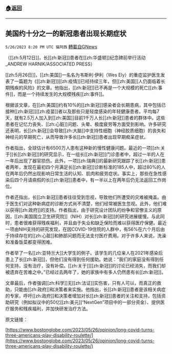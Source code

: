 ###  [:house:返回](README.md)
---


## 美国约十分之一的新冠患者出现长期症状
`5/26/2023 8:20 PM UTC 猫阿西` [轉載自GNews](https://gnews.org/articles/1334260)

（[[zh:5月12日]]，长[[zh:新冠]]患者在[[zh:华盛顿]]纪念碑前举行活动_ANDREW HARNIK/ASSOCIATED PRESS）

[[zh:5月26日]]，[[zh:美国]]一名名为韦斯利·伊利（Wes Ely）的重症监护医生发表了一篇题为《[[zh:新冠]][[zh:疫情]]已经持续三年，但[[zh:美国]]人仍面临着长期残疾的风险》的文章。他指出，[[zh:新冠]]已不再是一个大规模的死亡[[zh:事件]]，而是一个持续发生的大规模残疾[[zh:事件]]。

根据该文章，在[[zh:美国]]约有10%的[[zh:新冠]]感染者会长期患病，其中包括已接种[[zh:新冠]][[zh:疫苗]]者以及那些只是轻度感染的年轻健康患者。平均每7天，就有2.5万人加入到[[zh:美国]]目前1千万人长[[zh:新冠]]患者的群体中。这些患者在记忆力丧失、[[zh:心脏]]问题、头晕、极度疲劳等方面受到影响。许多研究还表明，长[[zh:新冠]]会导致[[zh:大脑]]中支持性细胞（神经胶质细胞）的丧失和神经元的早期死亡，从而导致许多长[[zh:新冠]]患者出现早期痴呆症状。

作者指出，全球估计有6500万人患有这种新的慢性健康问题。最近的一项[[zh:关于]]长[[zh:新冠]]的研究显示，在一组长[[zh:新冠]]门诊患者中，超过一半的人在一年后出现了器官损伤。此外，一项[[zh:瑞典]]的最新研究跟踪了长[[zh:新冠]]患者两年，发现在最初四个月满足长[[zh:新冠]]诊断标准的185人中，超过80%的人在两年后仍然出现影响日常生活的认知、肌肉和疲劳症状。事实上，那些在急性感染后四个月请病假的长[[zh:新冠]]患者中，有一半以上在两年后仍无法返回工作岗位。

作者还指出，长[[zh:新冠]]患者往往受到忽视，导致他们所遭受的灾难被掩盖。由于医生们对这种新病症的诊断方式尚不清楚，他们经常被医生忽视。此外，他们难以获得[[zh:政府]]的支持。作者指出，由于研究设计团队的纷争和官僚主义的原因，[[zh:美国国立卫生研究院]]（NIH）对长[[zh:新冠]]的研究进展缓慢。与此同时，患者很难获得残疾福利，并且由于失业和缺乏保险而难以获得医疗保健。最近一项由NIH支持的研究发现，在因COVID-19住院的人群中，有56%在六个月后由于持续存在的[[zh:心脏]]和肺部问题而无法支付医疗费用。对于许多人来说，洗澡和准备饭菜都变得困难。

作者举了一名[[zh:亚特兰大]]大学生的例子。该学生的几位亲人在2021年感染后患上了长[[zh:新冠]]，但他们没有得到任何援助。她说：“我们的家庭没有得到任何支持，没有治疗，没有补偿。[[zh:关于]][[zh:新冠]]的讨论已经消失，而我们却被遗弃在苦难之中。”已经过去两年了，她的家族中有多人仍然患有长[[zh:新冠]]。

文章最后，作者强调[[zh:科学]]无[[zh:法证]]实伤害，只有人可以，而真正的救助，只能由[[zh:政府]]和决策者来实施。他指出，长[[zh:新冠]]患者是该相关病症的专家，呼吁[[zh:政府]]和决策者增加对长[[zh:新冠]]患者的关注和支持，包括资助研究（例如拟议中的50亿[[zh:美元]]“NextGen”项目中的一部分资金）、提供医疗服务和残疾福利，并加快研发治疗方法。

原文链接：

[https://www.bostonglobe.com/2023/05/26/opinion/long-covid-turns-three-americans-play-disability-roulette/](https://www.bostonglobe.com/2023/05/26/opinion/long-covid-turns-three-americans-play-disability-roulette/)
